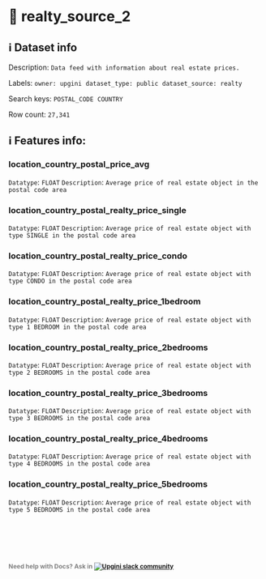 # 📖 realty_source_2 
## ℹ️ Dataset info 
Description: `Data feed with information about real estate prices.` 

Labels: ` owner: upgini ` &nbsp;` dataset_type: public ` &nbsp;` dataset_source: realty ` &nbsp;

Search keys: 
` POSTAL_CODE ` &nbsp;` COUNTRY ` &nbsp;

Row count: `27,341` 

## ℹ️ Features info:

### location_country_postal_price_avg
`Datatype`: `FLOAT`
`Description`: `Average price of real estate object in the postal code area`

### location_country_postal_realty_price_single
`Datatype`: `FLOAT`
`Description`: `Average price of real estate object with type SINGLE in the postal code area`

### location_country_postal_realty_price_condo
`Datatype`: `FLOAT`
`Description`: `Average price of real estate object with type CONDO in the postal code area`

### location_country_postal_realty_price_1bedroom
`Datatype`: `FLOAT`
`Description`: `Average price of real estate object with type 1 BEDROOM in the postal code area`

### location_country_postal_realty_price_2bedrooms
`Datatype`: `FLOAT`
`Description`: `Average price of real estate object with type 2 BEDROOMS in the postal code area`

### location_country_postal_realty_price_3bedrooms
`Datatype`: `FLOAT`
`Description`: `Average price of real estate object with type 3 BEDROOMS in the postal code area`

### location_country_postal_realty_price_4bedrooms
`Datatype`: `FLOAT`
`Description`: `Average price of real estate object with type 4 BEDROOMS in the postal code area`

### location_country_postal_realty_price_5bedrooms
`Datatype`: `FLOAT`
`Description`: `Average price of real estate object with type 5 BEDROOMS in the postal code area`


<br/><br/>
---
<span style="color:grey;font-weight:700;font-size:12px">
    Need help with Docs? Ask in
    <a href="https://4mlg.short.gy/join-upgini-community">
        <img alt="Upgini slack community" src="https://img.shields.io/badge/slack-@upgini-orange.svg?logo=slack">
    </a>
</span>